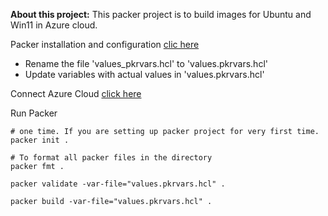 
**About this project:** 
This packer project is to build images for Ubuntu and Win11 in Azure cloud.

Packer installation and configuration [clic here](https://github.com/e2eSolutionArchitect/hashicorp-packer/blob/main/README.md)

- Rename the file 'values_pkrvars.hcl' to 'values.pkrvars.hcl' 
- Update variables with actual values in 'values.pkrvars.hcl' 

Connect Azure Cloud [click here](https://github.com/e2eSolutionArchitect/hashicorp-packer/blob/main/golden-images/azure/readme.md)

Run Packer

```
# one time. If you are setting up packer project for very first time. 
packer init . 

```

```
# To format all packer files in the directory
packer fmt . 

packer validate -var-file="values.pkrvars.hcl" .

packer build -var-file="values.pkrvars.hcl" .

```
